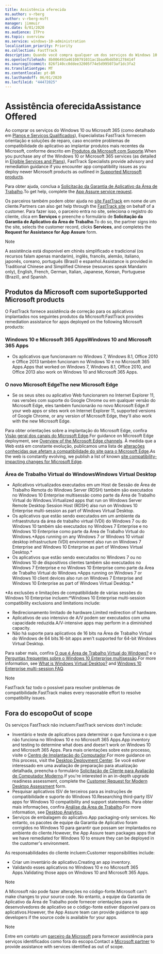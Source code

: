 ```yaml
---
title: Assistência oferecida
ms.author: v-rberg
author: v-rberg-msft
manager: jimmuir
ms.date: 6/01/2020
ms.audience: ITPro
ms.topic: overview
ms.service: windows-10-administration
localization_priority: Priority
ms.collection: FastTrack
description: Quando você compra qualquer um dos serviços do Windows 10 ou do Microsoft 365, os especialistas do FastTrack fornecem orientações de aconselhamento e correção para implantar no Windows 10 e no Microsoft 365 Apps e manter-se atualizado sem nenhum custo adicional (com uma assinatura qualificada).
ms.openlocfilehash: 8b006493a46108791031ac1baa9bdd501278414f
ms.sourcegitcommit: 826f140cc0ddee32005f74e5d995073af1dc3fa2
ms.translationtype: MT
ms.contentlocale: pt-BR
ms.lasthandoff: 06/01/2020
ms.locfileid: "44472025"
---
```

# <a name="assistance-offered"></a><span data-ttu-id="4d8a5-103">Assistência oferecida</span><span class="sxs-lookup"><span data-stu-id="4d8a5-103">Assistance Offered</span></span>  

<span data-ttu-id="4d8a5-104">Ao comprar os serviços do Windows 10 ou Microsoft 365 (como detalhado em [Planos e Serviços Qualificados](M365-eligible-services-and-plans.md)), Especialistas FastTrack fornecem orientação e soluções de reparo, caso encontre problemas de compatibilidade do aplicativo ao implantar produtos mais recentes da Microsoft, conforme descrito em [Produtos da Microsoft com Suporte](#supported-microsoft-products).</span><span class="sxs-lookup"><span data-stu-id="4d8a5-104">When you purchase any of the Windows 10 or Microsoft 365 services (as detailed in [Eligible Services and Plans](M365-eligible-services-and-plans.md)), FastTrack Specialists provide advisory and remediation guidance if you encounter app compatibility issues as you deploy newer Microsoft products as outlined in [Supported Microsoft products](#supported-microsoft-products).</span></span>

<span data-ttu-id="4d8a5-105">Para obter ajuda, conclua a [Solicitação da Garantia de Aplicativo da Área de Trabalho](https://go.microsoft.com/fwlink/?linkid=2022721).</span><span class="sxs-lookup"><span data-stu-id="4d8a5-105">To get help, complete the [App Assure service request](https://go.microsoft.com/fwlink/?linkid=2022721).</span></span>

<span data-ttu-id="4d8a5-106">Os parceiros também podem obter ajuda no [site FastTrack](https://go.microsoft.com/fwlink/?linkid=780698) em nome de um cliente.</span><span class="sxs-lookup"><span data-stu-id="4d8a5-106">Partners can also get help through the [FastTrack site](https://go.microsoft.com/fwlink/?linkid=780698) on behalf of a customer.</span></span> <span data-ttu-id="4d8a5-107">Para fazer isso, o parceiro entra no site, seleciona o registro do cliente, clica em **Serviços** e preenche o formulário de **Solicitação da Garantia de Aplicativo da Área de Trabalho**.</span><span class="sxs-lookup"><span data-stu-id="4d8a5-107">To do so, the partner signs into the site, selects the customer record, clicks **Services**, and completes the **Request for Assistance for App Assure** form.</span></span>

> [!NOTE]
> <span data-ttu-id="4d8a5-108">A assistência está disponível em chinês simplificado e tradicional (os recursos falam apenas mandarim), inglês, francês, alemão, italiano, japonês, coreano, português (Brasil) e espanhol.</span><span class="sxs-lookup"><span data-stu-id="4d8a5-108">Assistance is provided in Traditional Chinese and Simplified Chinese (resources speak Mandarin only), English, French, German, Italian, Japanese, Korean, Portuguese (Brazil), and Spanish.</span></span> 

## <a name="supported-microsoft-products"></a><span data-ttu-id="4d8a5-109">Produtos da Microsoft com suporte</span><span class="sxs-lookup"><span data-stu-id="4d8a5-109">Supported Microsoft products</span></span>

<span data-ttu-id="4d8a5-110">O FastTrack fornece assistência de correção para os aplicativos implantados nos seguintes produtos da Microsoft:</span><span class="sxs-lookup"><span data-stu-id="4d8a5-110">FastTrack provides remediation assistance for apps deployed on the following Microsoft products:</span></span>

### <a name="windows-10-and-microsoft-365-apps"></a><span data-ttu-id="4d8a5-111">Windows 10 e Microsoft 365 Apps</span><span class="sxs-lookup"><span data-stu-id="4d8a5-111">Windows 10 and Microsoft 365 Apps</span></span>

- <span data-ttu-id="4d8a5-112">Os aplicativos que funcionavam no Windows 7, Windows 8.1, Office 2010 e Office 2013 também funcionam no Windows 10 e no Microsoft 365 Apps.</span><span class="sxs-lookup"><span data-stu-id="4d8a5-112">Apps that worked on Windows 7, Windows 8.1, Office 2010, and Office 2013 also work on Windows 10 and Microsoft 365 Apps.</span></span>

### <a name="the-new-microsoft-edge"></a><span data-ttu-id="4d8a5-113">O novo Microsoft Edge</span><span class="sxs-lookup"><span data-stu-id="4d8a5-113">The new Microsoft Edge</span></span>

- <span data-ttu-id="4d8a5-114">Se os seus sites ou aplicativo Web funcionarem no Internet Explorer 11, nas versões com suporte do Google Chrome ou em qualquer versão do Microsoft Edge, eles também funcionarão no novo Microsoft Edge.</span><span class="sxs-lookup"><span data-stu-id="4d8a5-114">If your web apps or sites work on Internet Explorer 11, supported versions of Google Chrome, or any version of Microsoft Edge, they'll also work with the new Microsoft Edge.</span></span>

<span data-ttu-id="4d8a5-115">Para obter orientações sobre a implantação do Microsoft Edge, confira [Visão geral dos canais do Microsoft Edge](https://docs.microsoft.com/DeployEdge/microsoft-edge-channels).</span><span class="sxs-lookup"><span data-stu-id="4d8a5-115">For guidance on Microsoft Edge deployment, see [Overview of the Microsoft Edge channels](https://docs.microsoft.com/DeployEdge/microsoft-edge-channels).</span></span> <span data-ttu-id="4d8a5-116">À medida que a Web está em constante evolução, publicamos uma lista de [alterações conhecidas que afetam a compatibilidade do site para o Microsoft Edge](https://docs.microsoft.com/microsoft-edge/web-platform/site-impacting-changes).</span><span class="sxs-lookup"><span data-stu-id="4d8a5-116">As the web is constantly evolving, we publish a list of known [site compatibility-impacting changes for Microsoft Edge](https://docs.microsoft.com/microsoft-edge/web-platform/site-impacting-changes).</span></span>

### <a name="windows-virtual-desktop"></a><span data-ttu-id="4d8a5-117">Área de Trabalho Virtual do Windows</span><span class="sxs-lookup"><span data-stu-id="4d8a5-117">Windows Virtual Desktop</span></span>

- <span data-ttu-id="4d8a5-118">Aplicativos virtualizados executados em um Host de Sessão de Área de Trabalho Remota do Windows Server (RDSH) também são executados no Windows 10 Enterprise multisessão como parte da Área de Trabalho Virtual do Windows.</span><span class="sxs-lookup"><span data-stu-id="4d8a5-118">Virtualized apps that run on Windows Server Remote Desktop Session Host (RDSH) also run on Windows 10 Enterprise multi-session as part of Windows Virtual Desktop.</span></span>
- <span data-ttu-id="4d8a5-119">Os aplicativos que estão sendo executados em um ambiente da infraestrutura da área de trabalho virtual (VDI) do Windows 7 ou do Windows 10 também são executados no Windows 7 Enterprise e no Windows 10 Enterprise como parte da Área de Trabalho Virtual do Windows.\*</span><span class="sxs-lookup"><span data-stu-id="4d8a5-119">Apps running on any Windows 7 or Windows 10 virtual desktop infrastructure (VDI) environment also run on Windows 7 Enterprise and Windows 10 Enterprise as part of Windows Virtual Desktop.\*</span></span>
- <span data-ttu-id="4d8a5-120">Os aplicativos que estão sendo executados no Windows 7 ou no Windows 10 de dispositivos clientes também são executados no Windows 7 Enterprise e no Windows 10 Enterprise como parte da Área de Trabalho Virtual do Windows.\*</span><span class="sxs-lookup"><span data-stu-id="4d8a5-120">Apps running on Windows 7 or Windows 10 client devices also run on Windows 7 Enterprise and Windows 10 Enterprise as part of Windows Virtual Desktop.\*</span></span>

<span data-ttu-id="4d8a5-121">\*As exclusões e limitações de compatibilidade de várias sessões do Windows 10 Enterprise incluem:</span><span class="sxs-lookup"><span data-stu-id="4d8a5-121">\*Windows 10 Enterprise multi-session compatibility exclusions and limitations include:</span></span>
- <span data-ttu-id="4d8a5-122">Redirecionamento limitado de hardware.</span><span class="sxs-lookup"><span data-stu-id="4d8a5-122">Limited redirection of hardware.</span></span>
- <span data-ttu-id="4d8a5-123">Aplicativos de uso intensivo de A/V podem ser executados com uma capacidade reduzida.</span><span class="sxs-lookup"><span data-stu-id="4d8a5-123">A/V-intensive apps may perform in a diminished capacity.</span></span>
- <span data-ttu-id="4d8a5-124">Não há suporte para aplicativos de 16 bits na Área de Trabalho Virtual do Windows de 64 bits.</span><span class="sxs-lookup"><span data-stu-id="4d8a5-124">16-bit apps aren't supported for 64-bit Windows Virtual Desktop.</span></span>

<span data-ttu-id="4d8a5-125">Para saber mais, confira [O que é Área de Trabalho Virtual do Windows?](https://docs.microsoft.com/azure/virtual-desktop/overview) e o [Perguntas frequentes sobre o Windows 10 Enterprise multisessão](https://docs.microsoft.com/azure/virtual-desktop/windows-10-multisession-faq).</span><span class="sxs-lookup"><span data-stu-id="4d8a5-125">For more information, see [What is Windows Virtual Desktop?](https://docs.microsoft.com/azure/virtual-desktop/overview) and [Windows 10 Enterprise multi-session FAQ](https://docs.microsoft.com/azure/virtual-desktop/windows-10-multisession-faq).</span></span>

> [!NOTE]
> <span data-ttu-id="4d8a5-126">FastTrack faz todo o possível para resolver problemas de compatibilidade.</span><span class="sxs-lookup"><span data-stu-id="4d8a5-126">FastTrack makes every reasonable effort to resolve compatibility issues.</span></span> 

## <a name="out-of-scope"></a><span data-ttu-id="4d8a5-127">Fora do escopo</span><span class="sxs-lookup"><span data-stu-id="4d8a5-127">Out of scope</span></span>

<span data-ttu-id="4d8a5-128">Os serviços FastTrack não incluem:</span><span class="sxs-lookup"><span data-stu-id="4d8a5-128">FastTrack services don't include:</span></span>
- <span data-ttu-id="4d8a5-129">Inventário e teste de aplicativos para determinar o que funciona e o que não funciona no Windows 10 e no Microsoft 365 Apps.</span><span class="sxs-lookup"><span data-stu-id="4d8a5-129">App inventory and testing to determine what does and doesn't work on Windows 10 and Microsoft 365 Apps.</span></span> <span data-ttu-id="4d8a5-130">Para mais orientações sobre este processo, visite o [Centro de Implantação do Computador](https://go.microsoft.com/fwlink/?linkid=2080140).</span><span class="sxs-lookup"><span data-stu-id="4d8a5-130">For more guidance on this process, visit the [Desktop Deployment Center](https://go.microsoft.com/fwlink/?linkid=2080140).</span></span> <span data-ttu-id="4d8a5-131">Se você estiver interessado em uma avaliação de preparação para atualização detalhada, preencha o formulário [Solicitação de Cliente para Avaliação de Computador Moderno](https://go.microsoft.com/fwlink/?linkid=2053818).</span><span class="sxs-lookup"><span data-stu-id="4d8a5-131">If you're interested in an in-depth upgrade readiness assessment, complete the [Customer Request for Modern Desktop Assessment](https://go.microsoft.com/fwlink/?linkid=2053818) form.</span></span>
- <span data-ttu-id="4d8a5-132">Pesquisar aplicativos ISV de terceiros para as instruções de compatibilidade e suporte do Windows 10.</span><span class="sxs-lookup"><span data-stu-id="4d8a5-132">Researching third-party ISV apps for Windows 10 compatibility and support statements.</span></span> <span data-ttu-id="4d8a5-133">Para obter mais informações, confira [Análise da Área de Trabalho](https://docs.microsoft.com/sccm/desktop-analytics/overview).</span><span class="sxs-lookup"><span data-stu-id="4d8a5-133">For more information, see [Desktop Analytics](https://docs.microsoft.com/sccm/desktop-analytics/overview).</span></span>
- <span data-ttu-id="4d8a5-134">Serviços de embalagem do aplicativo.</span><span class="sxs-lookup"><span data-stu-id="4d8a5-134">App packaging-only services.</span></span> <span data-ttu-id="4d8a5-135">No entanto, os pacotes de equipe da Garantia de Aplicativo foram corrigidos no Windows 10 para garantir que possam ser implantados no ambiente do cliente.</span><span class="sxs-lookup"><span data-stu-id="4d8a5-135">However, the App Assure team packages apps that we have remediated for Windows 10 to ensure they can be deployed in the customer's environment.</span></span>

<span data-ttu-id="4d8a5-136">As responsabilidades do cliente incluem:</span><span class="sxs-lookup"><span data-stu-id="4d8a5-136">Customer responsibilities include:</span></span>
- <span data-ttu-id="4d8a5-137">Criar um inventário de aplicativo.</span><span class="sxs-lookup"><span data-stu-id="4d8a5-137">Creating an app inventory.</span></span>
- <span data-ttu-id="4d8a5-138">Validando esses aplicativos no Windows 10 e no Microsoft 365 Apps.</span><span class="sxs-lookup"><span data-stu-id="4d8a5-138">Validating those apps on Windows 10 and Microsoft 365 Apps.</span></span>

> [!NOTE]
> <span data-ttu-id="4d8a5-139">A Microsoft não pode fazer alterações no código-fonte.</span><span class="sxs-lookup"><span data-stu-id="4d8a5-139">Microsoft can't make changes to your source code.</span></span> <span data-ttu-id="4d8a5-140">No entanto, a equipe da Garantia de Aplicativo da Área de Trabalho pode fornecer orientações para os desenvolvedores de aplicativo se o código-fonte estiver disponível para os aplicativos.</span><span class="sxs-lookup"><span data-stu-id="4d8a5-140">However, the App Assure team can provide guidance to app developers if the source code is available for your apps.</span></span>

> [!NOTE]
> <span data-ttu-id="4d8a5-141">Entre em contato um [parceiro da Microsoft](https://go.microsoft.com/fwlink/?linkid=2080150) para fornecer assistência para serviços identificados como fora do escopo.</span><span class="sxs-lookup"><span data-stu-id="4d8a5-141">Contact a [Microsoft partner](https://go.microsoft.com/fwlink/?linkid=2080150) to provide assistance with services identified as out of scope.</span></span>


